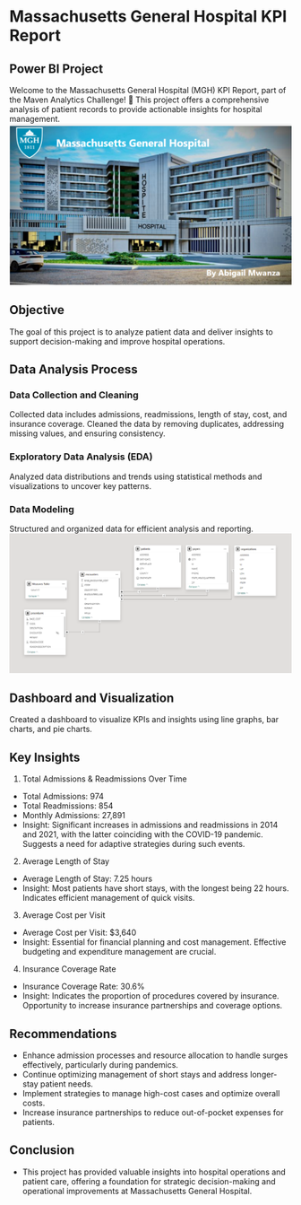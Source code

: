 # Massachusetts General Hospital KPI Report
## Power BI Project

Welcome to the Massachusetts General Hospital (MGH) KPI Report, part of the Maven Analytics Challenge! 🎉 This project offers a comprehensive analysis of patient records to provide actionable insights for hospital management.
![](https://github.com/abigailmwanza/hospital_analysis/blob/main/h2.png)

## Objective
The goal of this project is to analyze patient data and deliver insights to support decision-making and improve hospital operations.

## Data Analysis Process
### Data Collection and Cleaning
Collected data includes admissions, readmissions, length of stay, cost, and insurance coverage.
Cleaned the data by removing duplicates, addressing missing values, and ensuring consistency.
### Exploratory Data Analysis (EDA)
Analyzed data distributions and trends using statistical methods and visualizations to uncover key patterns.
### Data Modeling
Structured and organized data for efficient analysis and reporting.
![](https://github.com/abigailmwanza/hospital_analysis/blob/main/h222.png)

## Dashboard and Visualization
Created a dashboard to visualize KPIs and insights using line graphs, bar charts, and pie charts.



## Key Insights
1. Total Admissions & Readmissions Over Time
- Total Admissions: 974
- Total Readmissions: 854
- Monthly Admissions: 27,891
- Insight: Significant increases in admissions and readmissions in 2014 and 2021, with the latter coinciding with the COVID-19 pandemic. Suggests a need for adaptive strategies during such events.
2. Average Length of Stay
- Average Length of Stay: 7.25 hours
- Insight: Most patients have short stays, with the longest being 22 hours. Indicates efficient management of quick visits.
3. Average Cost per Visit
- Average Cost per Visit: $3,640
- Insight: Essential for financial planning and cost management. Effective budgeting and expenditure management are crucial.
4. Insurance Coverage Rate
- Insurance Coverage Rate: 30.6%
- Insight: Indicates the proportion of procedures covered by insurance. Opportunity to increase insurance partnerships and coverage options.
## Recommendations
- Enhance admission processes and resource allocation to handle surges effectively, particularly during pandemics.
- Continue optimizing management of short stays and address longer-stay patient needs.
- Implement strategies to manage high-cost cases and optimize overall costs.
- Increase insurance partnerships to reduce out-of-pocket expenses for patients.
## Conclusion
- This project has provided valuable insights into hospital operations and patient care, offering a foundation for strategic decision-making and operational improvements at Massachusetts General Hospital.

